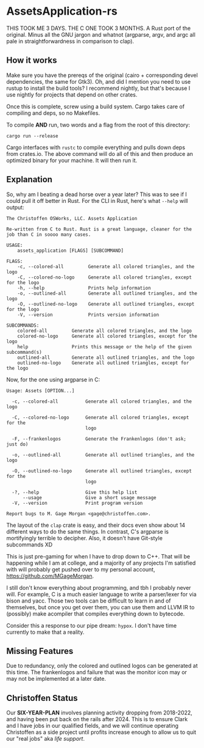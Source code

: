 # AssetsApplication-rs
THIS TOOK ME 3 DAYS. THE C ONE TOOK 3 MONTHS. A Rust port of the original. Minus all the GNU jargon and whatnot (argparse, argv, and argc all pale in straightforwardness in comparison to clap).

## How it works
Make sure you have the prereqs of the original (cairo + corresponding devel dependencies, the same for Gtk3). Oh, and did I mention you need to use rustup to install the build tools? I recommend nightly, but that's because I use nightly for projects that depend on other crates. 

Once this is complete, screw using a build system. Cargo takes care of compiling and deps, so no Makefiles.

To compile **AND** run, two words and a flag from the root of this directory:

```
cargo run --release
```

Cargo interfaces with ```rustc``` to compile everything and pulls down deps from crates.io. The above command will do all of this and then produce an optimized binary for your machine. It will then run it.

## Explanation
So, why am I beating a dead horse over a year later? This was to see if I could pull it off better in Rust. For the CLI in Rust, here's what ```--help``` will output:

```
The Christoffen OSWorks, LLC. Assets Application 

Re-written from C to Rust. Rust is a great language, cleaner for the job than C in soooo many cases.

USAGE:
    assets_application [FLAGS] [SUBCOMMAND]

FLAGS:
    -c, --colored-all         Generate all colored triangles, and the logo
    -C, --colored-no-logo     Generate all colored triangles, except for the logo
    -h, --help                Prints help information
    -o, --outlined-all        Generate all outlined triangles, and the logo
    -O, --outlined-no-logo    Generate all outlined triangles, except for the logo
    -V, --version             Prints version information

SUBCOMMANDS:
    colored-all         Generate all colored triangles, and the logo
    colored-no-logo     Generate all colored triangles, except for the logo
    help                Prints this message or the help of the given subcommand(s)
    outlined-all        Generate all outlined triangles, and the logo
    outlined-no-logo    Generate all outlined triangles, except for the logo
```

Now, for the one using argparse in C:

```
Usage: Assets [OPTION...]

  -c, --colored-all          Generate all colored triangles, and the logo

  -C, --colored-no-logo      Generate all colored triangles, except for the
                             logo

  -F, --frankenlogos         Generate the Frankenlogos (don't ask; just do)

  -o, --outlined-all         Generate all outlined triangles, and the logo

  -O, --outlined-no-logo     Generate all outlined triangles, except for the
                             logo

  -?, --help                 Give this help list
      --usage                Give a short usage message
  -V, --version              Print program version

Report bugs to M. Gage Morgan <gage@christoffen.com>.
```

The layout of the ```clap``` crate is easy, and their docs even show about 14 different ways to do the same things. In contrast, C's argparse is mortifyingly terrible to decipher. Also, it doesn't have Git-style subcommands XD

This is just pre-gaming for when I have to drop down to C++. That will be happening while I am at college, and a majority of any projects I'm satisfied with will probably get pushed over to my personal account, https://github.com/MGageMorgan.

I still don't know everything about programming, and tbh I probably never will. For example, C is a much easier language to write a parser/lexer for via bison and yacc. Those two tools can be difficult to learn in and of themselves, but once you get over them, you can use them and LLVM IR to (possibly) make acompiler that compiles everything down to bytecode. 

Consider this a response to our pipe dream: ```hypox```. I don't have time currently to make that a reality. 

## Missing Features
Due to redundancy, only the colored and outlined logos can be generated at this time. The frankenlogos and failure that was the monitor icon may or may not be implemented at a later date.

## Christoffen Status
Our **SIX-YEAR-PLAN** involves planning activity dropping from 2018-2022, and having been put back on the rails after 2024. This is to ensure Clark and I have jobs in our qualified fields, and we will continue operating Christoffen as a side project until profits increase enough to allow us to quit our "real jobs" aka *life support*.
